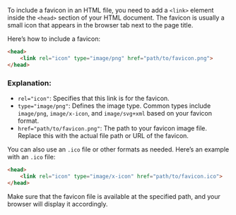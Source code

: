 To include a favicon in an HTML file, you need to add a `<link>` element inside the `<head>` section of your HTML document. The favicon is usually a small icon that appears in the browser tab next to the page title.

Here’s how to include a favicon:

```html
<head>
    <link rel="icon" type="image/png" href="path/to/favicon.png">
</head>
```

### Explanation:
- `rel="icon"`: Specifies that this link is for the favicon.
- `type="image/png"`: Defines the image type. Common types include `image/png`, `image/x-icon`, and `image/svg+xml` based on your favicon format.
- `href="path/to/favicon.png"`: The path to your favicon image file. Replace this with the actual file path or URL of the favicon.

You can also use an `.ico` file or other formats as needed. Here’s an example with an `.ico` file:

```html
<head>
    <link rel="icon" type="image/x-icon" href="path/to/favicon.ico">
</head>
```

Make sure that the favicon file is available at the specified path, and your browser will display it accordingly.
